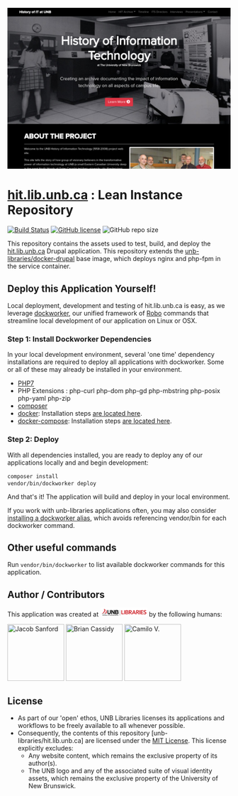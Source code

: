 ![hit.lib.unb.ca screenshot](https://github.com/unb-libraries/hit.lib.unb.ca/raw/prod/.dockworker/screenshot.png "hit.lib.unb.ca screenshot")
# [hit.lib.unb.ca](https://hit.lib.unb.ca/) : Lean Instance Repository
[![Build Status](https://github.com/unb-libraries/hit.lib.unb.ca/actions/workflows/test-suite.yaml/badge.svg?branch=prod)](https://github.com/unb-libraries/hit.lib.unb.ca/actions/workflows/test-suite.yaml)
[![GitHub license](https://img.shields.io/github/license/unb-libraries/hit.lib.unb.ca)](https://github.com/unb-libraries/hit.lib.unb.ca/blob/prod/LICENSE)
![GitHub repo size](https://img.shields.io/github/repo-size/unb-libraries/hit.lib.unb.ca?label=lean%20repo%20size)

This repository contains the assets used to test, build, and deploy the [hit.lib.unb.ca](https://hit.lib.unb.ca) Drupal application. This repository extends the [unb-libraries/docker-drupal](https://github.com/unb-libraries/docker-drupal) base image, which deploys nginx and php-fpm in the service container.

## Deploy this Application Yourself!
Local deployment, development and testing of hit.lib.unb.ca is easy, as we leverage [dockworker](https://github.com/unb-libraries/dockworker), our unified framework of [Robo](https://robo.li/) commands that streamline local development of our application on Linux or OSX.

### Step 1: Install Dockworker Dependencies
In your local development environment, several 'one time' dependency installations are required to deploy all applications with dockworker. Some or all of these may already be installed in your environment.

* [PHP7](https://php.org/)
* PHP Extensions : php-curl php-dom php-gd php-mbstring php-posix php-yaml php-zip
* [composer](https://getcomposer.org/)
* [docker](https://www.docker.com): Installation steps [are located here](https://docs.docker.com/install/).
* [docker-compose](https://docs.docker.com/compose/): Installation steps [are located here](https://docs.docker.com/compose/install/).

### Step 2: Deploy
With all dependencies installed, you are ready to deploy any of our applications locally and and begin development:

```
composer install
vendor/bin/dockworker deploy
```

And that's it! The application will build and deploy in your local environment.

If you work with unb-libraries applications often, you may also consider [installing a dockworker alias](https://gist.github.com/JacobSanford/1448fece856be371060d0f16ccb1b194), which avoids referencing vendor/bin for each dockworker command.

## Other useful commands
Run ```vendor/bin/dockworker``` to list available dockworker commands for this application.

## Author / Contributors
This application was created at [![UNB Libraries](https://github.com/unb-libraries/assets/raw/master/unblibbadge.png "UNB Libraries")](https://lib.unb.ca) by the following humans:

<a href="https://github.com/JacobSanford"><img src="https://avatars.githubusercontent.com/u/244894?v=3" title="Jacob Sanford" width="128" height="128"></a>
<a href="https://github.com/bricas"><img src="https://avatars.githubusercontent.com/u/18400?v=3" title="Brian Cassidy" width="128" height="128"></a>
<a href="https://github.com/camilocodes"><img src="https://avatars.githubusercontent.com/u/12695787?v=3" title="Camilo V." width="128" height="128"></a>

## License
- As part of our 'open' ethos, UNB Libraries licenses its applications and workflows to be freely available to all whenever possible.
- Consequently, the contents of this repository [unb-libraries/hit.lib.unb.ca] are licensed under the [MIT License](http://opensource.org/licenses/mit-license.html). This license explicitly excludes:
   - Any website content, which remains the exclusive property of its author(s).
   - The UNB logo and any of the associated suite of visual identity assets, which remains the exclusive property of the University of New Brunswick.
